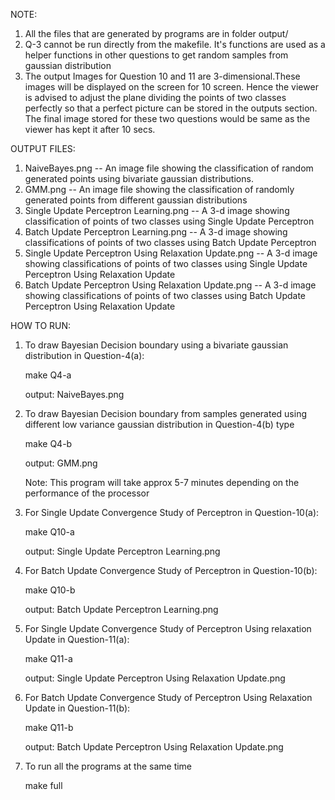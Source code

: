 NOTE:
1.	All the files that are generated by programs are in folder output/
2.	Q-3 cannot be run directly from the makefile. It's functions are used as a 
	helper functions in other questions to get random samples from gaussian distribution
3.	The output Images for Question 10 and 11 are 3-dimensional.These images will be displayed
	on the screen for 10 screen. Hence the viewer is advised to adjust the plane dividing the 
	points of two classes perfectly so that a perfect picture can be stored in the outputs section.
	The final image stored for these two questions would be same as the viewer has kept it after 10 secs.

OUTPUT FILES:
1.	NaiveBayes.png 											--	An image file showing the classification of random generated points
																using bivariate gaussian distributions.
2.	GMM.png 												--	An image file showing the classification of randomly generated points
																from different gaussian distributions
3.	Single Update Perceptron Learning.png 					--	A 3-d image showing classification of points of two classes using Single 
																Update Perceptron
4.	Batch Update Perceptron Learning.png 					--	A 3-d image showing classifications of points of two classes using Batch 
																Update Perceptron
5.	Single Update Perceptron Using Relaxation Update.png  	-- 	A 3-d image showing classifications of points of two classes using Single 
																Update Perceptron Using Relaxation Update
6.	Batch Update Perceptron Using Relaxation Update.png  	-- 	A 3-d image showing classifications of points of two classes using Batch 
																Update Perceptron Using Relaxation Update

HOW TO RUN:

1. To draw Bayesian Decision boundary using a bivariate gaussian distribution in Question-4(a):
	
	make Q4-a

	output:	NaiveBayes.png

2.	To draw Bayesian Decision boundary from samples generated using different low variance gaussian
	distribution in Question-4(b) type

	make Q4-b

	output:	GMM.png

	Note: This program will take approx 5-7 minutes depending on the performance of the processor

3.	For Single Update Convergence Study of Perceptron in Question-10(a):

	make Q10-a

	output:	Single Update Perceptron Learning.png  


4.	For Batch Update Convergence Study of Perceptron in Question-10(b):

	make Q10-b

	output:	Batch Update Perceptron Learning.png

5.	For Single Update Convergence Study of Perceptron Using relaxation Update in Question-11(a):

	make Q11-a

	output:
	Single Update Perceptron Using Relaxation Update.png  


7.	For Batch Update Convergence Study of Perceptron Using Relaxation Update in Question-11(b):

	make Q11-b

	output:
	Batch Update Perceptron Using Relaxation Update.png

8. To run all the programs at the same time

	make full